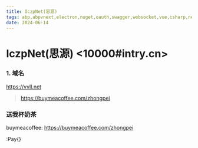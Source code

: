 ```yaml
---
title: IczpNet(思源)
tags: abp,abpvnext,electron,nuget,oauth,swagger,websocket,vue,csharp,netcore,nuxt,uniapp,flutter,dart,efcore,sql,mssql,edgdb,docker,k8s,github,git,ts,vs,vscode,miniprogram,androidstudio
date: 2024-06-14
---
```


# IczpNet(思源) &lt;10000#intry.cn&gt;

### 1. 域名

https://vvll.net

> https://buymeacoffee.com/zhongpei

### 送我杯奶茶

buymeacoffee: https://buymeacoffee.com/zhongpei

:Pay{}
